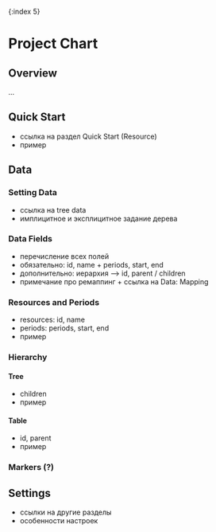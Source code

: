 {:index 5}
# Project Chart

## Overview

...

## Quick Start

* ссылка на раздел Quick Start (Resource)
* пример

## Data

### Setting Data

* ссылка на tree data
* имплицитное и эксплицитное задание дерева

### Data Fields

* перечисление всех полей
* обязательно: id, name + periods, start, end
* дополнительно: иерархия --> id, parent / children
* примечание про ремаппинг + ссылка на Data: Mapping

### Resources and Periods

* resources: id, name
* periods: periods, start, end
* пример

### Hierarchy

#### Tree

* children
* пример

#### Table

* id, parent
* пример

### Markers (?)

## Settings

* ссылки на другие разделы
* особенности настроек